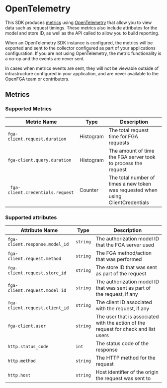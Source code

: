 # OpenTelemetry

This SDK produces [metrics](https://opentelemetry.io/docs/concepts/signals/metrics/) using [OpenTelemetry](https://opentelemetry.io/) that allow you to view data such as request timings. These metrics also include attributes for the model and store ID, as well as the API called to allow you to build reporting.

When an OpenTelemetry SDK instance is configured, the metrics will be exported and sent to the collector configured as part of your applications configuration. If you are not using OpenTelemetry, the metric functionality is a no-op and the events are never sent.

In cases when metrics events are sent, they will not be viewable outside of infrastructure configured in your application, and are never available to the OpenFGA team or contributors.

## Metrics

### Supported Metrics

| Metric Name                     | Type      | Description                                                                     |
|---------------------------------|-----------|---------------------------------------------------------------------------------|
| `fga-client.request.duration`   | Histogram | The total request time for FGA requests                                         |
| `fga-client.query.duration`     | Histogram | The amount of time the FGA server took to process the request                   |
|` fga-client.credentials.request`| Counter   | The total number of times a new token was requested when using ClientCredentials|

### Supported attributes

| Attribute Name                 |  Type     | Description                                                                         |
|--------------------------------|----------|-------------------------------------------------------------------------------------|
| `fga-client.response.model_id` | `string` | The authorization model ID that the FGA server used                                 |
| `fga-client.request.method`    | `string` | The FGA method/action that was performed                                            |
| `fga-client.request.store_id`  | `string` | The store ID that was sent as part of the request                                   |
| `fga-client.request.model_id`  | `string` | The authorization model ID that was sent as part of the request, if any             |
| `fga-client.request.client_id` | `string` | The client ID associated with the request, if any                                   |
| `fga-client.user`              | `string` | The user that is associated with the action of the request for check and list users |
| `http.status_code `            | `int`    | The status code of the response                                                     |
| `http.method`                  | `string` | The HTTP method for the request                                                     |
| `http.host`                    | `string` | Host identifier of the origin the request was sent to                               |